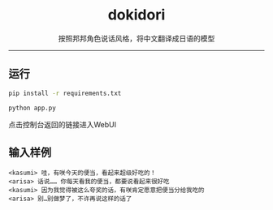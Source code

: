 <div align="center">


<h1>dokidori</h1>

按照邦邦角色说话风格，将中文翻译成日语的模型<br>

</div>

---


## 运行

```bash
pip install -r requirements.txt

python app.py
```
点击控制台返回的链接进入WebUI

## 输入样例
```
<kasumi> 哇，有咲今天的便当，看起来超级好吃的！
<arisa> 话说…… 你每天看我的便当，都要说看起来很好吃
<kasumi> 因为我觉得被这么夸奖的话，有咲肯定愿意把便当分给我吃的
<arisa> 别…别做梦了，不许再说这样的话了
```
